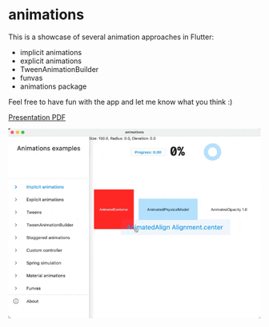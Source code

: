 # animations

This is a showcase of several animation approaches in Flutter:

- implicit animations
- explicit animations
- TweenAnimationBuilder
- funvas
- animations package

Feel free to have fun with the app and let me know what you think :)

[Presentation PDF](docs/presentation.pdf)

![animation gif](docs/gif.gif)
